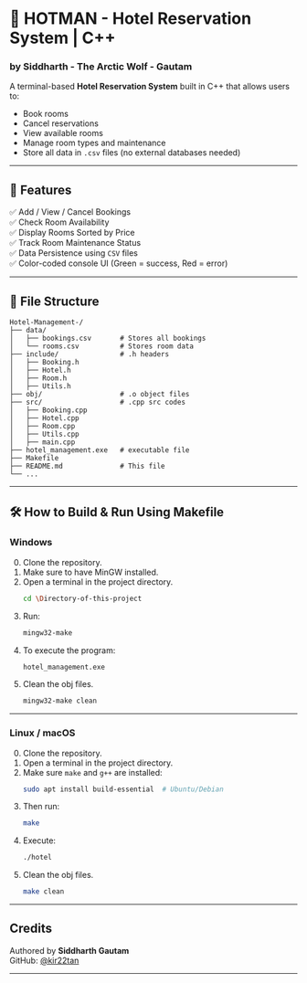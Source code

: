 # 🏨 HOTMAN - Hotel Reservation System | C++ 

### by Siddharth - The Arctic Wolf - Gautam

A terminal-based **Hotel Reservation System** built in C++ that allows users to:

- Book rooms
- Cancel reservations
- View available rooms
- Manage room types and maintenance
- Store all data in `.csv` files (no external databases needed)

---

## 🚀 Features

✅ Add / View / Cancel Bookings  
✅ Check Room Availability  
✅ Display Rooms Sorted by Price  
✅ Track Room Maintenance Status  
✅ Data Persistence using `CSV` files  
✅ Color-coded console UI (Green = success, Red = error)

---

## 📂 File Structure

```plaintext
Hotel-Management-/
├── data/
│   ├── bookings.csv       # Stores all bookings
│   └── rooms.csv          # Stores room data
├── include/               # .h headers
│   ├── Booking.h      
│   ├── Hotel.h      
│   ├── Room.h      
│   ├── Utils.h      
├── obj/                   # .o object files
├── src/                   # .cpp src codes
│   ├── Booking.cpp      
│   ├── Hotel.cpp      
│   ├── Room.cpp      
│   ├── Utils.cpp      
│   ├── main.cpp           
├── hotel_management.exe   # executable file
├── Makefile              
├── README.md              # This file
└── ...
```

---

## 🛠️ How to Build & Run Using Makefile

### Windows 
0. Clone the repository.
1. Make sure to have MinGW installed.
2. Open a terminal in the project directory.
   ```bash
   cd \Directory-of-this-project
   ```
3. Run:
   ```bash
   mingw32-make
   ```
4. To execute the program:
   ```bash
   hotel_management.exe
   ```
5. Clean the obj files.
   ```bash
   mingw32-make clean
   ```
---

### Linux / macOS
0. Clone the repository.
1. Open a terminal in the project directory.
2. Make sure `make` and `g++` are installed:
   ```bash
   sudo apt install build-essential  # Ubuntu/Debian
   ```
3. Then run:
   ```bash
   make
   ```
4. Execute:
   ```bash
   ./hotel
   ```
5. Clean the obj files.
   ```bash
   make clean
   ```
---



##  Credits

Authored by **Siddharth Gautam**  
GitHub: [@kir22tan](https://github.com/kir22tan)

---
